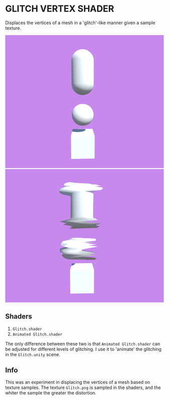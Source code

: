 # GLITCH VERTEX SHADER

Displaces the vertices of a mesh in a 'glitch'-like manner given a sample texture.

![Before](Before.PNG)
![After](After.PNG)

## Shaders

1. `Glitch.shader`
2. `Animated Glitch.shader`

The only difference between these two is that `Animated Glitch.shader` can be adjusted for different levels of glitching. I use it to 'animate' the glitching in the `Glitch.unity` scene.

## Info

This was an experiment in displacing the vertices of a mesh based on texture samples. The texture `Glitch.png` is sampled in the shaders, and the whiter the sample the greater the distortion.
